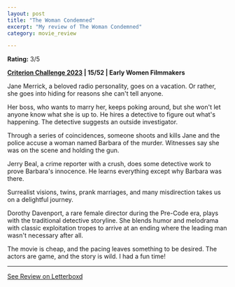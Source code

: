 ```yaml
---
layout: post
title: "The Woman Condemned"
excerpt: "My review of The Woman Condemned"
category: movie_review

---
```


**Rating:** 3/5

<b><a href="https://boxd.it/pXW6q">Criterion Challenge 2023</a> | 15/52 | Early Women Filmmakers</b>

Jane Merrick, a beloved radio personality, goes on a vacation. Or rather, she goes into hiding for reasons she can't tell anyone.

Her boss, who wants to marry her, keeps poking around, but she won't let anyone know what she is up to. He hires a detective to figure out what's happening. The detective suggests an outside investigator.

Through a series of coincidences, someone shoots and kills Jane and the police accuse a woman named Barbara of the murder. Witnesses say she was on the scene and holding the gun.

Jerry Beal, a crime reporter with a crush, does some detective work to prove Barbara's innocence. He learns everything except why Barbara was there.

Surrealist visions, twins, prank marriages, and many misdirection takes us on a delightful journey.

Dorothy Davenport, a rare female director during the Pre-Code era, plays with the traditional detective storyline. She blends humor and melodrama with classic exploitation tropes to arrive at an ending where the leading man wasn't necessary after all.

The movie is cheap, and the pacing leaves something to be desired. The actors are game, and the story is wild. I had a fun time!

<hr>

[See Review on Letterboxd](https://boxd.it/59tlaF)
